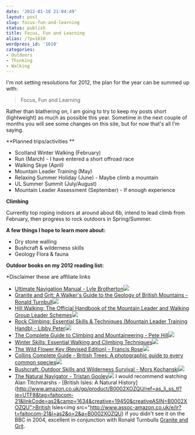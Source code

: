 ```yaml
---
date: '2012-01-18 21:04:49'
layout: post
slug: focus-fun-and-learning
status: publish
title: Focus, Fun and Learning
alias: /?p=1610
wordpress_id: '1610'
categories:
- Outdoors
- Thinking
- Walking
---
```


I'm not setting resolutions for 2012, the plan for the year can be summed up with: 

> Focus, Fun and Learning

Rather than blathering on, I am going to try to keep my posts short (lightweight) as much as possible this year. Sometime in the next couple of months you will see some changes on this site, but for now that's all I'm saying. 
<!-- more -->
**Planned trips/activities ** 

*   Scotland Winter Walking (February) 
*   Run (March) - I have entered a short offroad race
*   Walking Skye (April)
*   Mountain Leader Training (May)
*   Relaxing Summer Holiday (June) - Maybe climb a mountain
*   UL Summer Summit (July/August)
*   Mountain Leader Assessment (September) - If enough experience

**Climbing** 

Currently top roping indoors at around about 6b, intend to lead climb from February, then progress to rock outdoors in Spring/Summer. 

**A few things I hope to learn more about:** 

* Dry stone walling
* Bushcraft & wilderness skills
* Geology Flora & fauna

**Outdoor books on my 2012 reading list:** 

*Disclaimer these are affiliate links

  * [Ultimate Navigation Manual - Lyle Brotherton](http://www.amazon.co.uk/gp/product/0007424604/ref=as_li_ss_tl?ie=UTF8&tag=faitocom-21&linkCode=as2&camp=1634&creative=19450&creativeASIN=0007424604)![](http://www.assoc-amazon.co.uk/e/ir?t=faitocom-21&l=as2&o=2&a=0007424604)
  * [Granite and Grit: A Walker's Guide to the Geology of British Mountains - Ronald Turnbull](http://www.amazon.co.uk/gp/product/071123180X/ref=as_li_ss_tl?ie=UTF8&tag=faitocom-21&linkCode=as2&camp=1634&creative=19450&creativeASIN=071123180X)![](http://www.assoc-amazon.co.uk/e/ir?t=faitocom-21&l=as2&o=2&a=071123180X)
  * [Hill Walking: The Official Handbook of the Mountain Leader and Walking Group Leader Schemes](http://www.amazon.co.uk/gp/product/0954151100/ref=as_li_ss_tl?ie=UTF8&tag=faitocom-21&linkCode=as2&camp=1634&creative=19450&creativeASIN=0954151100)![](http://www.assoc-amazon.co.uk/e/ir?t=faitocom-21&l=as2&o=2&a=0954151100)
  * [Rock Climbing: Essential Skills & Techniques (Mountain Leader Training Handb) - Libby Peter](http://www.amazon.co.uk/gp/product/095415116X/ref=as_li_ss_tl?ie=UTF8&tag=faitocom-21&linkCode=as2&camp=1634&creative=19450&creativeASIN=095415116X)![](http://www.assoc-amazon.co.uk/e/ir?t=faitocom-21&l=as2&o=2&a=095415116X)
  * [The Complete Guide to Climbing and Mountaineering - Pete Hill](http://www.amazon.co.uk/gp/product/0715328425/ref=as_li_ss_tl?ie=UTF8&tag=faitocom-21&linkCode=as2&camp=1634&creative=19450&creativeASIN=0715328425)![](http://www.assoc-amazon.co.uk/e/ir?t=faitocom-21&l=as2&o=2&a=0715328425)
  * [Winter Skills: Essential Walking and Climbing Techniques](http://www.amazon.co.uk/gp/product/0954151135/ref=as_li_ss_tl?ie=UTF8&tag=faitocom-21&linkCode=as2&camp=1634&creative=19450&creativeASIN=0954151135)![](http://www.assoc-amazon.co.uk/e/ir?t=faitocom-21&l=as2&o=2&a=0954151135)
  * [The Wild Flower Key (Revised Edition) - Francis Rose](http://www.amazon.co.uk/gp/product/0723251754/ref=as_li_ss_tl?ie=UTF8&tag=faitocom-21&linkCode=as2&camp=1634&creative=19450&creativeASIN=0723251754)![](http://www.assoc-amazon.co.uk/e/ir?t=faitocom-21&l=as2&o=2&a=0723251754)
  * [Collins Complete Guide - British Trees: A photographic guide to every common species](http://www.amazon.co.uk/gp/product/0007236859/ref=as_li_ss_tl?ie=UTF8&tag=faitocom-21&linkCode=as2&camp=1634&creative=19450&creativeASIN=0007236859)![](http://www.assoc-amazon.co.uk/e/ir?t=faitocom-21&l=as2&o=2&a=0007236859)
  * [Bushcraft: Outdoor Skills and Wilderness Survival - Mors Kochanski](http://www.amazon.co.uk/gp/product/1551051222/ref=as_li_ss_tl?ie=UTF8&tag=faitocom-21&linkCode=as2&camp=1634&creative=19450&creativeASIN=1551051222)![](http://www.assoc-amazon.co.uk/e/ir?t=faitocom-21&l=as2&o=2&a=1551051222)
  * [The Natural Navigator - Tristan Gooley](http://www.amazon.co.uk/gp/product/1905264941/ref=as_li_ss_tl?ie=UTF8&tag=faitocom-21&linkCode=as2&camp=1634&creative=19450&creativeASIN=1905264941)![](http://www.assoc-amazon.co.uk/e/ir?t=faitocom-21&l=as2&o=2&a=1905264941)
I would recommend watching Alan Titchmarshs - [British Isles: A Natural History](http://www.amazon.co.uk/gp/product/B0002XOZQU/ref=as_li_ss_tl?ie=UTF8&tag=faitocom-21&linkCode=as2&camp=1634&creative=19450&creativeASIN=B0002XOZQU">British Isles</a><img src="http://www.assoc-amazon.co.uk/e/ir?t=faitocom-21&l=as2&o=2&a=B0002XOZQU) if you didn't see it on the BBC in 2004, excellent in conjunction with Ronald Turnbulls [Granite and Grit](http://www.amazon.co.uk/gp/product/071123180X/ref=as_li_ss_tl?ie=UTF8&tag=faitocom-21&linkCode=as2&camp=1634&creative=19450&creativeASIN=071123180X).
